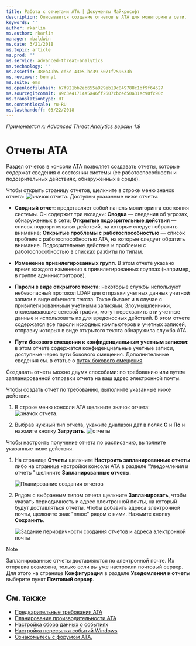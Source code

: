 ```yaml
---
title: Работа с отчетами ATA | Документы Майкрософт
description: Описывается создание отчетов в ATA для мониторинга сети.
keywords: ''
author: rkarlin
ms.author: rkarlin
manager: mbaldwin
ms.date: 3/21/2018
ms.topic: article
ms.prod: ''
ms.service: advanced-threat-analytics
ms.technology: ''
ms.assetid: 38ea49b5-cd5e-43e5-bc39-5071f759633b
ms.reviewer: bennyl
ms.suite: ems
ms.openlocfilehash: b7f921bb2eb655a929eb19c849788c1bf9f64527
ms.sourcegitcommit: 49c3e41714a5a46ff2607cbced50a31ec90fc90c
ms.translationtype: HT
ms.contentlocale: ru-RU
ms.lasthandoff: 03/22/2018
---
```

*Применяется к: Advanced Threat Analytics версии 1.9*


# <a name="ata-reports"></a>Отчеты ATA

Раздел отчетов в консоли ATA позволяет создавать отчеты, которые содержат сведения о состоянии системы (ее работоспособности и подозрительных действиях, обнаруженных в среде).

Чтобы открыть страницу отчетов, щелкните в строке меню значок отчета: ![значок отчета](./media/ata-report-icon.png).
Доступны указанные ниже отчеты. 

- **Сводный отчет**: представляет собой панель мониторинга состояния системы. Он содержит три вкладки: **Сводка** — сведения об угрозах, обнаруженных в сети; **Открытые подозрительные действия** — список подозрительных действий, на которые следует обратить внимание; **Открытые проблемы с работоспособностью** — список проблем с работоспособностью ATA, на которые следует обратить внимание. Подозрительные действия и проблемы с работоспособностью в списках разбиты по типам. 

- **Изменение привилегированных групп**. В этом отчете указано время каждого изменения в привилегированных группах (например, в группе администраторов).

- **Пароли в виде открытого текста**: некоторые службы используют небезопасный протокол LDAP для отправки учетных данных учетной записи в виде обычного текста. Такое бывает и в случае с привилегированными учетными записями. Злоумышленники, отслеживающие сетевой трафик, могут перехватить эти учетные данные и использовать их для вредоносных действий. В этом отчете содержатся все пароли исходных компьютеров и учетных записей, отправку которых в виде открытого текста обнаружила служба ATA. 

- **Пути бокового смещения к конфиденциальным учетным записям**: в этом отчете содержатся конфиденциальные учетные записи, доступные через пути бокового смещения. Дополнительные сведения см. в статье о [путях бокового смещения](use-case-lateral-movement-path.md).

Создавать отчеты можно двумя способами: по требованию или путем запланированной отправки отчета на ваш адрес электронной почты.

Чтобы создать отчет по требованию, выполните указанные ниже действия.

1. В строке меню консоли ATA щелкните значок отчета: ![значок отчета](./media/ata-report-icon.png).

2. Выбрав нужный тип отчета, укажите диапазон дат в полях **С** и **По** и нажмите кнопку **Загрузить**. 
 ![отчеты](./media/reports.png)

Чтобы настроить получение отчета по расписанию, выполните указанные ниже действия.
 
1. На странице **Отчеты** щелкните **Настроить запланированные отчеты** либо на странице настройки консоли ATA в разделе "Уведомления и отчеты" щелкните **Запланированные отчеты**.

   ![Планирование создания отчетов](./media/ata-sched-reports.png)

2. Рядом с выбранным типом отчета щелкните **Запланировать**, чтобы указать периодичность и адрес электронной почты, на который будут доставляться отчеты. Чтобы добавить адреса электронной почты, щелкните знак "плюс" рядом с ними. Нажмите кнопку **Сохранить**.

   ![Задание периодичности создания отчетов и адреса электронной почты](./media/sched-report1.png)


> [!NOTE]
> Запланированные отчеты доставляются по электронной почте. Их отправка возможна, только если вы уже настроили почтовый сервер. Для этого на странице **Конфигурация** в разделе **Уведомления и отчеты** выберите пункт **Почтовый сервер**.


## <a name="see-also"></a>См. также
- [Предварительные требования ATA](ata-prerequisites.md)
- [Планирование производительности ATA](ata-capacity-planning.md)
- [Настройка сбора данных о событиях](configure-event-collection.md)
- [Настройка пересылки событий Windows](configure-event-collection.md#configuring-windows-event-forwarding)
- [Ознакомьтесь с форумом ATA.](https://social.technet.microsoft.com/Forums/security/home?forum=mata)
